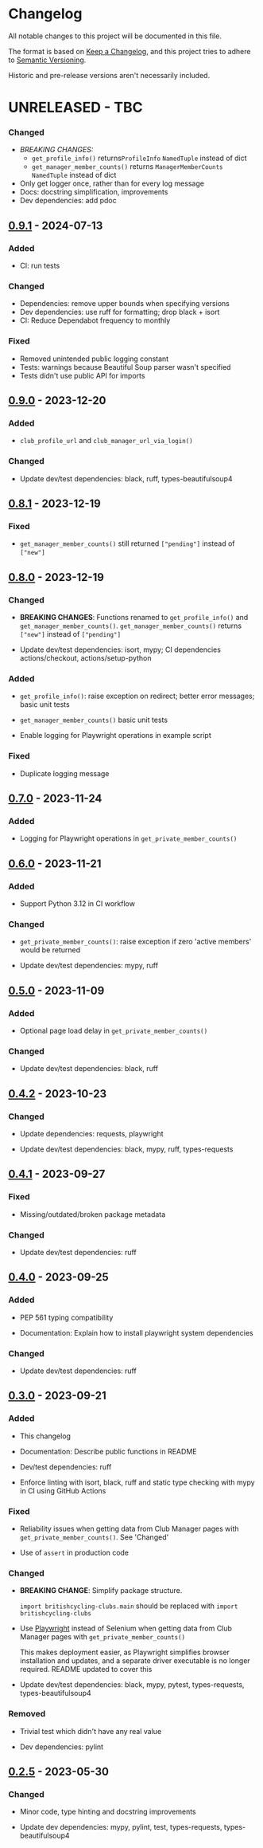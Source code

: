 # Changelog

All notable changes to this project will be documented in this file.

The format is based on [Keep a Changelog](https://keepachangelog.com/en/1.1.0/),
and this project tries to adhere to [Semantic Versioning](https://semver.org/spec/v2.0.0.html).

Historic and pre-release versions aren't necessarily included.

# UNRELEASED - TBC

### Changed

- *BREAKING CHANGES:*
  - `get_profile_info()` returns`ProfileInfo`  `NamedTuple` instead of dict 
  - `get_manager_member_counts()` returns `ManagerMemberCounts` `NamedTuple` 
    instead of dict 
- Only get logger once, rather than for every log message
- Docs: docstring simplification, improvements
- Dev dependencies: add pdoc


## [0.9.1] - 2024-07-13

### Added

- CI: run tests

### Changed

- Dependencies: remove upper bounds when specifying versions 
- Dev dependencies: use ruff for formatting; drop black + isort
- CI: Reduce Dependabot frequency to monthly

### Fixed

- Removed unintended public logging constant
- Tests: warnings because Beautiful Soup parser wasn't specified
- Tests didn't use public API for imports


## [0.9.0] - 2023-12-20

### Added

- `club_profile_url` and `club_manager_url_via_login()` 

### Changed

- Update dev/test dependencies: black, ruff, types-beautifulsoup4


## [0.8.1] - 2023-12-19

### Fixed

- `get_manager_member_counts()` still returned `["pending"]` instead of
  `["new"]`


## [0.8.0] - 2023-12-19

### Changed

- **BREAKING CHANGES**: Functions renamed to `get_profile_info()` and 
  `get_manager_member_counts()`. `get_manager_member_counts()` returns `["new"]`
  instead of `["pending"]`

- Update dev/test dependencies: isort, mypy; CI dependencies actions/checkout, 
  actions/setup-python

### Added

- `get_profile_info()`: raise exception on redirect; better error messages; basic 
  unit tests
 
- `get_manager_member_counts()` basic unit tests
 
- Enable logging for Playwright operations in example script

### Fixed

- Duplicate logging message


## [0.7.0] - 2023-11-24

### Added

- Logging for Playwright operations in `get_private_member_counts()` 


## [0.6.0] - 2023-11-21

### Added

- Support Python 3.12 in CI workflow

### Changed

- `get_private_member_counts()`: raise exception if zero 'active members' would be 
  returned

- Update dev/test dependencies: mypy, ruff


## [0.5.0] - 2023-11-09

### Added

- Optional page load delay in `get_private_member_counts()` 

### Changed

- Update dev/test dependencies: black, ruff


## [0.4.2] - 2023-10-23

### Changed

- Update dependencies: requests, playwright

- Update dev/test dependencies: black, mypy, ruff, types-requests


## [0.4.1] - 2023-09-27

### Fixed

- Missing/outdated/broken package metadata

### Changed

- Update dev/test dependencies: ruff


## [0.4.0] - 2023-09-25

### Added

- PEP 561 typing compatibility

- Documentation: Explain how to install playwright system dependencies

### Changed

- Update dev/test dependencies: ruff


## [0.3.0] - 2023-09-21

### Added

- This changelog

- Documentation: Describe public functions in README 

- Dev/test dependencies: ruff

- Enforce linting with isort, black, ruff and static type checking with mypy in CI 
  using GitHub Actions

### Fixed

- Reliability issues when getting data from Club Manager pages with
 `get_private_member_counts()`. See 'Changed'

- Use of `assert` in production code

### Changed

- **BREAKING CHANGE**: Simplify package structure.
 
  `import britishcycling-clubs.main` should be replaced with `import 
  britishcycling-clubs`

- Use [Playwright](https://playwright.dev/python/) instead of Selenium when getting 
  data from Club Manager pages with `get_private_member_counts()`

  This makes deployment easier, as Playwright simplifies browser installation and
  updates, and a separate driver executable is no longer required. README updated to 
  cover this

- Update dev/test dependencies: black, mypy, pytest, types-requests, 
  types-beautifulsoup4

### Removed

- Trivial test which didn't have any real value

- Dev dependencies: pylint


## [0.2.5] - 2023-05-30

### Changed

- Minor code, type hinting and docstring improvements

- Update dev dependencies: mypy, pylint, test, types-requests, types-beautifulsoup4


[0.9.1]: https://github.com/elliot-100/britishcycling-clubs/compare/v0.9.0...v0.9.1
[0.9.0]: https://github.com/elliot-100/britishcycling-clubs/compare/v0.8.1...v0.9.0
[0.8.1]: https://github.com/elliot-100/britishcycling-clubs/compare/v0.8.0...v0.8.1
[0.8.0]: https://github.com/elliot-100/britishcycling-clubs/compare/v0.7.0...v0.8.0
[0.7.0]: https://github.com/elliot-100/britishcycling-clubs/compare/v0.6.0...v0.7.0
[0.6.0]: https://github.com/elliot-100/britishcycling-clubs/compare/v0.5.0...v0.6.0
[0.5.0]: https://github.com/elliot-100/britishcycling-clubs/compare/v0.4.2...v0.5.0
[0.4.2]: https://github.com/elliot-100/britishcycling-clubs/compare/v0.4.1...v0.4.2
[0.4.1]: https://github.com/elliot-100/britishcycling-clubs/compare/v0.4.0...v0.4.1
[0.4.0]: https://github.com/elliot-100/britishcycling-clubs/compare/v0.3.0...v0.4.0
[0.3.0]: https://github.com/elliot-100/britishcycling-clubs/compare/v0.2.5...v0.3.0
[0.2.5]: https://github.com/elliot-100/britishcycling-clubs/compare/v0.2.3...v0.2.5
